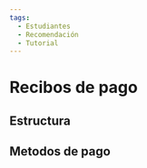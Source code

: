 ```yaml
---
tags:
  - Estudiantes
  - Recomendación
  - Tutorial
---
```


# Recibos de pago

## Estructura

## Metodos de pago
